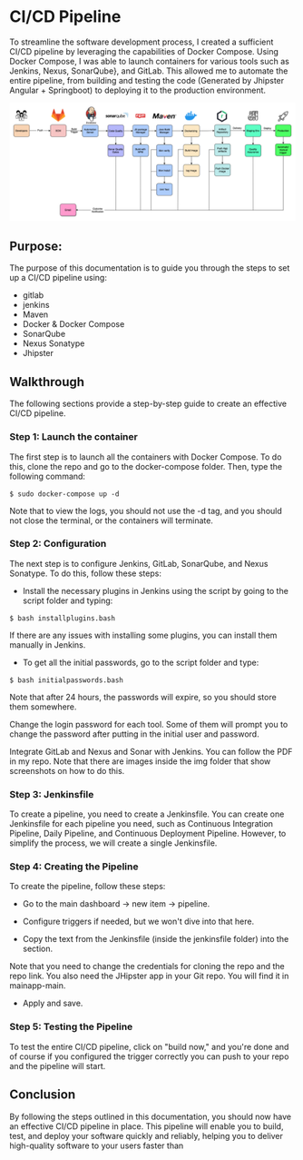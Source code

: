# CI/CD Pipeline
To streamline the software development process, I created a sufficient CI/CD pipeline by leveraging the capabilities of Docker Compose. Using Docker Compose, I was able to launch containers for various tools such as Jenkins, Nexus, SonarQube}, and GitLab. This allowed me to automate the entire pipeline, from building and testing the code (Generated by Jhipster Angular + Springboot) to deploying it to the production environment.

![plot](pip.png)

## Purpose:
The purpose of this documentation is to guide you through the steps to set up a CI/CD pipeline using:
- gitlab
- jenkins
- Maven
- Docker & Docker Compose
- SonarQube
- Nexus Sonatype
- Jhipster

## Walkthrough
The following sections provide a step-by-step guide to create an effective CI/CD pipeline.

### Step 1: Launch the container

The first step is to launch all the containers with Docker Compose. To do this, clone the repo and go to the docker-compose folder. Then, type the following command:

```
$ sudo docker-compose up -d
```
Note that to view the logs, you should not use the -d tag, and you should not close the terminal, or the containers will terminate.

### Step 2: Configuration
The next step is to configure Jenkins, GitLab, SonarQube, and Nexus Sonatype. To do this, follow these steps:

* Install the necessary plugins in Jenkins using the script by going to the script folder and typing:

```
$ bash installplugins.bash
```

If there are any issues with installing some plugins, you can install them manually in Jenkins.

* To get all the initial passwords, go to the script folder and type:

```
$ bash initialpasswords.bash
```

Note that after 24 hours, the passwords will expire, so you should store them somewhere.

Change the login password for each tool. Some of them will prompt you to change the password after putting in the initial user and password.

Integrate GitLab and Nexus and Sonar with Jenkins. You can follow the PDF in my repo. Note that there are images inside the img folder that show screenshots on how to do this.

### Step 3: Jenkinsfile

To create a pipeline, you need to create a Jenkinsfile. You can create one Jenkinsfile for each pipeline you need, such as Continuous Integration Pipeline, Daily Pipeline, and Continuous Deployment Pipeline. However, to simplify the process, we will create a single Jenkinsfile.

### Step 4: Creating the Pipeline

To create the pipeline, follow these steps:

* Go to the main dashboard -> new item -> pipeline.

* Configure triggers if needed, but we won't dive into that here.

* Copy the text from the Jenkinsfile (inside the jenkinsfile folder) into the section.

Note that you need to change the credentials for cloning the repo and the repo link. You also need the JHipster app in your Git repo. You will find it in mainapp-main.

* Apply and save.

### Step 5: Testing the Pipeline

To test the entire CI/CD pipeline, click on "build now," and you're done and of course if you configured the trigger correctly you can push to your repo and the pipeline will start.

## Conclusion
By following the steps outlined in this documentation, you should now have an effective CI/CD pipeline in place. This pipeline will enable you to build, test, and deploy your software quickly and reliably, helping you to deliver high-quality software to your users faster than




